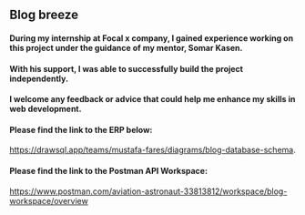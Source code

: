 ## Blog breeze

#### During my internship at Focal x company, I gained experience working on this project under the guidance of my mentor, Somar Kasen. 
#### With his support, I was able to successfully build the project independently.
#### I welcome any feedback or advice that could help me enhance my skills in web development.
#### Please find the link to the ERP below:
https://drawsql.app/teams/mustafa-fares/diagrams/blog-database-schema.

#### Please find the link to the Postman API Workspace:
https://www.postman.com/aviation-astronaut-33813812/workspace/blog-workspace/overview
